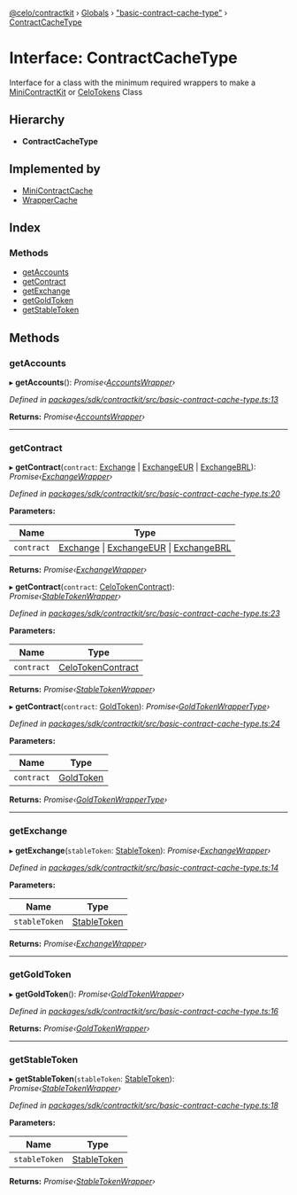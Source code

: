 [@celo/contractkit](../README.md) › [Globals](../globals.md) › ["basic-contract-cache-type"](../modules/_basic_contract_cache_type_.md) › [ContractCacheType](_basic_contract_cache_type_.contractcachetype.md)

# Interface: ContractCacheType

Interface for a class with the minimum required wrappers
to make a [MiniContractKit](../classes/_mini_kit_.minicontractkit.md) or [CeloTokens](../classes/_celo_tokens_.celotokens.md) Class

## Hierarchy

* **ContractCacheType**

## Implemented by

* [MiniContractCache](../classes/_mini_contract_cache_.minicontractcache.md)
* [WrapperCache](../classes/_contract_cache_.wrappercache.md)

## Index

### Methods

* [getAccounts](_basic_contract_cache_type_.contractcachetype.md#getaccounts)
* [getContract](_basic_contract_cache_type_.contractcachetype.md#getcontract)
* [getExchange](_basic_contract_cache_type_.contractcachetype.md#getexchange)
* [getGoldToken](_basic_contract_cache_type_.contractcachetype.md#getgoldtoken)
* [getStableToken](_basic_contract_cache_type_.contractcachetype.md#getstabletoken)

## Methods

###  getAccounts

▸ **getAccounts**(): *Promise‹[AccountsWrapper](../classes/_wrappers_accounts_.accountswrapper.md)›*

*Defined in [packages/sdk/contractkit/src/basic-contract-cache-type.ts:13](https://github.com/celo-org/celo-monorepo/blob/master/packages/sdk/contractkit/src/basic-contract-cache-type.ts#L13)*

**Returns:** *Promise‹[AccountsWrapper](../classes/_wrappers_accounts_.accountswrapper.md)›*

___

###  getContract

▸ **getContract**(`contract`: [Exchange](../enums/_base_.celocontract.md#exchange) | [ExchangeEUR](../enums/_base_.celocontract.md#exchangeeur) | [ExchangeBRL](../enums/_base_.celocontract.md#exchangebrl)): *Promise‹[ExchangeWrapper](../classes/_wrappers_exchange_.exchangewrapper.md)›*

*Defined in [packages/sdk/contractkit/src/basic-contract-cache-type.ts:20](https://github.com/celo-org/celo-monorepo/blob/master/packages/sdk/contractkit/src/basic-contract-cache-type.ts#L20)*

**Parameters:**

Name | Type |
------ | ------ |
`contract` | [Exchange](../enums/_base_.celocontract.md#exchange) &#124; [ExchangeEUR](../enums/_base_.celocontract.md#exchangeeur) &#124; [ExchangeBRL](../enums/_base_.celocontract.md#exchangebrl) |

**Returns:** *Promise‹[ExchangeWrapper](../classes/_wrappers_exchange_.exchangewrapper.md)›*

▸ **getContract**(`contract`: [CeloTokenContract](../modules/_base_.md#celotokencontract)): *Promise‹[StableTokenWrapper](../classes/_wrappers_stabletokenwrapper_.stabletokenwrapper.md)›*

*Defined in [packages/sdk/contractkit/src/basic-contract-cache-type.ts:23](https://github.com/celo-org/celo-monorepo/blob/master/packages/sdk/contractkit/src/basic-contract-cache-type.ts#L23)*

**Parameters:**

Name | Type |
------ | ------ |
`contract` | [CeloTokenContract](../modules/_base_.md#celotokencontract) |

**Returns:** *Promise‹[StableTokenWrapper](../classes/_wrappers_stabletokenwrapper_.stabletokenwrapper.md)›*

▸ **getContract**(`contract`: [GoldToken](../enums/_base_.celocontract.md#goldtoken)): *Promise‹[GoldTokenWrapperType](../modules/_wrappers_goldtokenwrapper_.md#goldtokenwrappertype)›*

*Defined in [packages/sdk/contractkit/src/basic-contract-cache-type.ts:24](https://github.com/celo-org/celo-monorepo/blob/master/packages/sdk/contractkit/src/basic-contract-cache-type.ts#L24)*

**Parameters:**

Name | Type |
------ | ------ |
`contract` | [GoldToken](../enums/_base_.celocontract.md#goldtoken) |

**Returns:** *Promise‹[GoldTokenWrapperType](../modules/_wrappers_goldtokenwrapper_.md#goldtokenwrappertype)›*

___

###  getExchange

▸ **getExchange**(`stableToken`: [StableToken](../enums/_base_.celocontract.md#stabletoken)): *Promise‹[ExchangeWrapper](../classes/_wrappers_exchange_.exchangewrapper.md)›*

*Defined in [packages/sdk/contractkit/src/basic-contract-cache-type.ts:14](https://github.com/celo-org/celo-monorepo/blob/master/packages/sdk/contractkit/src/basic-contract-cache-type.ts#L14)*

**Parameters:**

Name | Type |
------ | ------ |
`stableToken` | [StableToken](../enums/_base_.celocontract.md#stabletoken) |

**Returns:** *Promise‹[ExchangeWrapper](../classes/_wrappers_exchange_.exchangewrapper.md)›*

___

###  getGoldToken

▸ **getGoldToken**(): *Promise‹[GoldTokenWrapper](../classes/_wrappers_goldtokenwrapper_.goldtokenwrapper.md)›*

*Defined in [packages/sdk/contractkit/src/basic-contract-cache-type.ts:16](https://github.com/celo-org/celo-monorepo/blob/master/packages/sdk/contractkit/src/basic-contract-cache-type.ts#L16)*

**Returns:** *Promise‹[GoldTokenWrapper](../classes/_wrappers_goldtokenwrapper_.goldtokenwrapper.md)›*

___

###  getStableToken

▸ **getStableToken**(`stableToken`: [StableToken](../enums/_base_.celocontract.md#stabletoken)): *Promise‹[StableTokenWrapper](../classes/_wrappers_stabletokenwrapper_.stabletokenwrapper.md)›*

*Defined in [packages/sdk/contractkit/src/basic-contract-cache-type.ts:18](https://github.com/celo-org/celo-monorepo/blob/master/packages/sdk/contractkit/src/basic-contract-cache-type.ts#L18)*

**Parameters:**

Name | Type |
------ | ------ |
`stableToken` | [StableToken](../enums/_base_.celocontract.md#stabletoken) |

**Returns:** *Promise‹[StableTokenWrapper](../classes/_wrappers_stabletokenwrapper_.stabletokenwrapper.md)›*
